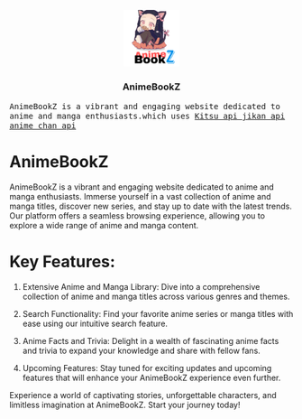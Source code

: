 <p align="center">

  <a href="https://github.com/Kochou11/AnimBookZ">

<img src="logo.png" alt="Logo" width="100" height="100"> 

  </a>

  <h3 align="center">AnimeBookZ</h3>

  <p align="center">

<samp>AnimeBookZ is a vibrant and engaging website dedicated to anime and manga enthusiasts.which uses <a href="https://kitsu.docs.apiary.io/"> Kitsu api </a> <a href="https://jikan.moe"> jikan api </a> 
  <a href="https://animechan.vercel.app/docs"> anime chan api </a> 

  

  </samp>

    

    

   

    

  

  

 

    

     

    

    

   

  </p>

</p>




# AnimeBookZ
AnimeBookZ is a vibrant and engaging website dedicated to anime and manga enthusiasts. Immerse yourself in a vast collection of anime and manga titles, discover new series, and stay up to date with the latest trends. Our platform offers a seamless browsing experience, allowing you to explore a wide range of anime and manga content.

# Key Features:

1. Extensive Anime and Manga Library: Dive into a comprehensive collection of anime and manga titles across various genres and themes.

2. Search Functionality: Find your favorite anime series or manga titles with ease using our intuitive search feature.

3. Anime Facts and Trivia: Delight in a wealth of fascinating anime facts and trivia to expand your knowledge and share with fellow fans.

4. Upcoming Features: Stay tuned for exciting updates and upcoming features that will enhance your AnimeBookZ experience even further.

Experience a world of captivating stories, unforgettable characters, and limitless imagination at AnimeBookZ. Start your journey today!
